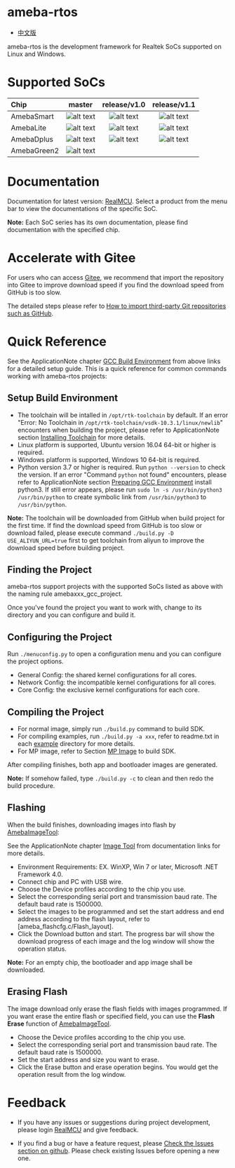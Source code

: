 # ameba-rtos

* [中文版](./README_CN.md)

ameba-rtos is the development framework for Realtek SoCs supported on Linux and Windows.

# Supported SoCs

|Chip         |          master       |     release/v1.0       |     release/v1.1       |
|:----------- |:---------------------:| :---------------------:| :---------------------:|
|AmebaSmart   |![alt text][supported] | ![alt text][supported] | ![alt text][supported] |
|AmebaLite    |![alt text][supported] | ![alt text][supported] | ![alt text][supported] |
|AmebaDplus   |![alt text][supported] | ![alt text][supported] | ![alt text][supported] |
|AmebaGreen2  |![alt text][supported] |                        |                        |

[supported]: https://img.shields.io/badge/-supported-green "supported"

# Documentation

Documentation for latest version: [RealMCU](https://aiot.realmcu.com/docs/cn/latest/index.html). Select a product from the menu bar to view the documentations of the specific SoC.

**Note:** Each SoC series has its own documentation, please find documentation with the specified chip.

# Accelerate with Gitee

For users who can access [Gitee](https://gitee.com), we recommend that import the repository into Gitee to improve download speed if you find the download speed from GitHub is too slow.

The detailed steps please refer to [How to import third-party Git repositories such as GitHub](https://gitee.com/help/articles/4261). 

# Quick Reference

See the ApplicationNote chapter [GCC Build Environment](https://ameba-aiot.github.io/ameba-iot-docs/freertos/en/latest/rst_rtos/0_gcc_build_environment/0_gcc_build_index.html) from above links for a detailed setup guide. This is a quick reference for common commands working with ameba-rtos projects:

## Setup Build Environment

* The toolchain will be intalled in `/opt/rtk-toolchain` by default. If an error "Error: No Toolchain in `/opt/rtk-toolchain/vsdk-10.3.1/linux/newlib`" encounters when building the project, please refer to ApplicationNote section [Installing Toolchain](https://ameba-aiot.github.io/ameba-iot-docs/freertos/en/latest/rst_rtos/0_gcc_build_environment/1_gcc_build_environment_toprst.html#installing-toolchain) for more details.
* Linux platform is supported, Ubuntu version 16.04 64-bit or higher is required.
* Windows platform is supported, Windows 10 64-bit is required.
* Python version 3.7 or higher is required. Run `python --version` to check the version. If an error "Command `python` not found" encounters, please refer to ApplicationNote section [Preparing GCC Environment](https://ameba-aiot.github.io/ameba-iot-docs/freertos/en/latest/rst_rtos/0_gcc_build_environment/1_gcc_build_environment_toprst.html#preparing-gcc-environment) install python3. If still error appears, please run `sudo ln -s /usr/bin/python3 /usr/bin/python` to create symbolic link from `/usr/bin/python3` to `/usr/bin/python`.

**Note:** The toolchain will be downloaded from GitHub when build project for the first time. If find the download speed from GitHub is too slow or download failed, please execute command `./build.py -D USE_ALIYUN_URL=true` first to get toolchain from aliyun to improve the download speed before building project.

## Finding the Project

ameba-rtos support projects with the supported SoCs listed as above with the naming rule amebaxxx_gcc_project.

Once you've found the project you want to work with, change to its directory and you can configure and build it.

## Configuring the Project

Run `./menuconfig.py` to open a configuration menu and you can configure the project options.

* General Config: the shared kernel configurations for all cores.
* Network Config: the incompatible kernel configurations for all cores.
* Core Config: the exclusive kernel configurations for each core.

## Compiling the Project

* For normal image, simply run `./build.py` command to build SDK.
* For compiling examples, run `./build.py -a xxx`, refer to readme.txt in each [example](component/example) directory for more details.
* For MP image, refer to Section [MP Image](https://ameba-aiot.github.io/ameba-iot-docs/freertos/en/latest/rst_rtos/6_mass_production/1_mp_toprst.html) to build SDK.

After compiling finishes, both app and bootloader images are generated.

**Note:** If somehow failed, type `./build.py -c` to clean and then redo the build procedure.

## Flashing

When the build finishes, downloading images into flash by [AmebaImageTool](tools/ameba/ImageTool/AmebaImageTool.exe):

See the ApplicationNote chapter [Image Tool](https://ameba-aiot.github.io/ameba-iot-docs/freertos/en/latest/rst_rtos/0_tools/1_image_tool_toprst.html) from documentation links for more details.

* Environment Requirements: EX. WinXP, Win 7 or later, Microsoft .NET Framework 4.0.
* Connect chip and PC with USB wire.
* Choose the Device profiles according to the chip you use.
* Select the corresponding serial port and transmission baud rate. The default baud rate is 1500000.
* Select the images to be programmed and set the start address and end address according to the flash layout, refer to [ameba_flashcfg.c/Flash_layout].
* Click the Download button and start. The progress bar will show the download progress of each image and the log window will show the operation status.

**Note:** For an empty chip, the bootloader and app image shall be downloaded.

## Erasing Flash

The image download only erase the flash fields with images programmed. If you want erase the entire flash or specified field, you can use the **Flash Erase** function of [AmebaImageTool](tools/ameba/ImageTool/AmebaImageTool.exe).

* Choose the Device profiles according to the chip you use.
* Select the corresponding serial port and transmission baud rate. The default baud rate is 1500000.
* Set the start address and size you want to erase.
* Click the Erase button and erase operation begins. You would get the operation result from the log window.

# Feedback

* If you have any issues or suggestions during project development, please login [RealMCU](https://www.realmcu.com/en/Account/Login?ReturnUrl=%2FCommunity%2Fcima%2F3187aedd-cb0d-444b-aa0c-284fd82cc501) and give feedback.

* If you find a bug or have a feature request, please [Check the Issues section on github](https://github.com/Ameba-AIoT/ameba-rtos/issues). Please check existing Issues before opening a new one.